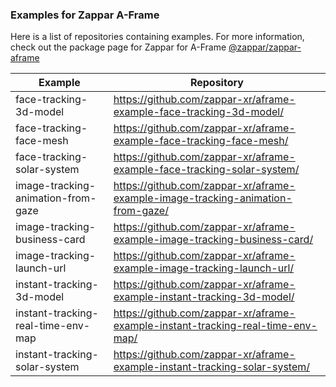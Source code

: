 ### Examples for Zappar A-Frame

Here is a list of repositories containing examples. For more information, check out the package page for Zappar for A-Frame [@zappar/zappar-aframe](https://www.npmjs.com/package/@zappar/zappar-aframe)


| Example      | Repository |
| ----------- | ----------- |
| face-tracking-3d-model | https://github.com/zappar-xr/aframe-example-face-tracking-3d-model/ |
| face-tracking-face-mesh | https://github.com/zappar-xr/aframe-example-face-tracking-face-mesh/ |
| face-tracking-solar-system | https://github.com/zappar-xr/aframe-example-face-tracking-solar-system/ |
| image-tracking-animation-from-gaze | https://github.com/zappar-xr/aframe-example-image-tracking-animation-from-gaze/ |
| image-tracking-business-card | https://github.com/zappar-xr/aframe-example-image-tracking-business-card/ |
| image-tracking-launch-url | https://github.com/zappar-xr/aframe-example-image-tracking-launch-url/ |
| instant-tracking-3d-model | https://github.com/zappar-xr/aframe-example-instant-tracking-3d-model/ |
| instant-tracking-real-time-env-map | https://github.com/zappar-xr/aframe-example-instant-tracking-real-time-env-map/ |
| instant-tracking-solar-system | https://github.com/zappar-xr/aframe-example-instant-tracking-solar-system/ |
